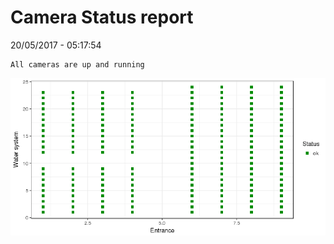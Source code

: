 Camera Status report
================
20/05/2017 - 05:17:54

    All cameras are up and running

![](camreport_files/figure-markdown_github/unnamed-chunk-2-1.png)
